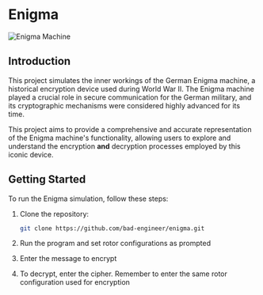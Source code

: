 # Enigma

![Enigma Machine](https://github.com/bad-engineer/enigma/assets/74527254/142d3992-d537-4667-8b0e-d07631b5d67f)

## Introduction

This project simulates the inner workings of the German Enigma machine, a historical encryption device used during World War II. The Enigma machine played a crucial role in secure communication for the German military, and its cryptographic mechanisms were considered highly advanced for its time.

This project aims to provide a comprehensive and accurate representation of the Enigma machine's functionality, allowing users to explore and understand the encryption **and** decryption processes employed by this iconic device.

## Getting Started

To run the Enigma simulation, follow these steps:

1. Clone the repository:

   ```bash
   git clone https://github.com/bad-engineer/enigma.git

2. Run the program and set rotor configurations as prompted
3. Enter the message to encrypt
4. To decrypt, enter the cipher. Remember to enter the same rotor configuration used for encryption




